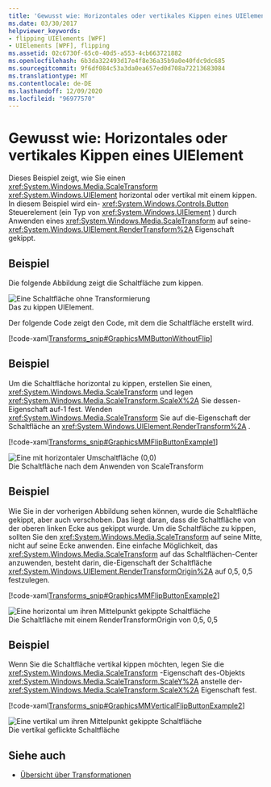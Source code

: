 ```yaml
---
title: 'Gewusst wie: Horizontales oder vertikales Kippen eines UIElement'
ms.date: 03/30/2017
helpviewer_keywords:
- flipping UIElements [WPF]
- UIElements [WPF], flipping
ms.assetid: 02c6730f-65c0-40d5-a553-4cb663721882
ms.openlocfilehash: 6b3da322493d17e4f8e36a35b9a0e40fdc9dc685
ms.sourcegitcommit: 9f6df084c53a3da0ea657ed0d708a72213683084
ms.translationtype: MT
ms.contentlocale: de-DE
ms.lasthandoff: 12/09/2020
ms.locfileid: "96977570"
---
```

# <a name="how-to-flip-a-uielement-horizontally-or-vertically"></a>Gewusst wie: Horizontales oder vertikales Kippen eines UIElement
Dieses Beispiel zeigt, wie Sie einen <xref:System.Windows.Media.ScaleTransform> <xref:System.Windows.UIElement> horizontal oder vertikal mit einem kippen. In diesem Beispiel wird ein- <xref:System.Windows.Controls.Button> Steuerelement (ein Typ von <xref:System.Windows.UIElement> ) durch Anwenden eines <xref:System.Windows.Media.ScaleTransform> auf seine- <xref:System.Windows.UIElement.RenderTransform%2A> Eigenschaft gekippt.  
  
## <a name="example"></a>Beispiel  
 Die folgende Abbildung zeigt die Schaltfläche zum kippen.  
  
 ![Eine Schaltfläche ohne Transformierung](./media/graphicsmm-buttonflipbeforeflip.gif "graphicsmm_buttonflipbeforeflip")  
Das zu kippen UIElement.  
  
 Der folgende Code zeigt den Code, mit dem die Schaltfläche erstellt wird.  
  
 [!code-xaml[Transforms_snip#GraphicsMMButtonWithoutFlip](~/samples/snippets/csharp/VS_Snippets_Wpf/Transforms_snip/CS/FlipExample.xaml#graphicsmmbuttonwithoutflip)]  
  
## <a name="example"></a>Beispiel  
 Um die Schaltfläche horizontal zu kippen, erstellen Sie einen, <xref:System.Windows.Media.ScaleTransform> und legen <xref:System.Windows.Media.ScaleTransform.ScaleX%2A> Sie dessen-Eigenschaft auf-1 fest. Wenden <xref:System.Windows.Media.ScaleTransform> Sie auf die-Eigenschaft der Schaltfläche an <xref:System.Windows.UIElement.RenderTransform%2A> .  
  
 [!code-xaml[Transforms_snip#GraphicsMMFlipButtonExample1](~/samples/snippets/csharp/VS_Snippets_Wpf/Transforms_snip/CS/FlipExample.xaml#graphicsmmflipbuttonexample1)]  
  
 ![Eine mit horizontaler Umschaltfläche &#40;0,0&#41;](./media/graphicsmm-buttonfliphorizontalflip-displaced.gif "graphicsmm_buttonfliphorizontalflip_displaced")  
Die Schaltfläche nach dem Anwenden von ScaleTransform  
  
## <a name="example"></a>Beispiel  
 Wie Sie in der vorherigen Abbildung sehen können, wurde die Schaltfläche gekippt, aber auch verschoben. Das liegt daran, dass die Schaltfläche von der oberen linken Ecke aus gekippt wurde. Um die Schaltfläche zu kippen, sollten Sie den <xref:System.Windows.Media.ScaleTransform> auf seine Mitte, nicht auf seine Ecke anwenden. Eine einfache Möglichkeit, das <xref:System.Windows.Media.ScaleTransform> auf das Schaltflächen-Center anzuwenden, besteht darin, die-Eigenschaft der Schaltfläche <xref:System.Windows.UIElement.RenderTransformOrigin%2A> auf 0,5, 0,5 festzulegen.  
  
 [!code-xaml[Transforms_snip#GraphicsMMFlipButtonExample2](~/samples/snippets/csharp/VS_Snippets_Wpf/Transforms_snip/CS/FlipExample.xaml#graphicsmmflipbuttonexample2)]  
  
 ![Eine horizontal um ihren Mittelpunkt gekippte Schaltfläche](./media/graphicsmm-buttonfliphorizontalflip-inplace.gif "graphicsmm_buttonfliphorizontalflip_inplace")  
Die Schaltfläche mit einem RenderTransformOrigin von 0,5, 0,5  
  
## <a name="example"></a>Beispiel  
 Wenn Sie die Schaltfläche vertikal kippen möchten, legen Sie die <xref:System.Windows.Media.ScaleTransform> -Eigenschaft des-Objekts <xref:System.Windows.Media.ScaleTransform.ScaleY%2A> anstelle der- <xref:System.Windows.Media.ScaleTransform.ScaleX%2A> Eigenschaft fest.  
  
 [!code-xaml[Transforms_snip#GraphicsMMVerticalFlipButtonExample2](~/samples/snippets/csharp/VS_Snippets_Wpf/Transforms_snip/CS/FlipExample.xaml#graphicsmmverticalflipbuttonexample2)]  
  
 ![Eine vertikal um ihren Mittelpunkt gekippte Schaltfläche](./media/graphicsmm-buttonflipverticalflip-inplace.gif "graphicsmm_buttonflipverticalflip_inplace")  
Die vertikal geflickte Schaltfläche  
  
## <a name="see-also"></a>Siehe auch

- [Übersicht über Transformationen](../graphics-multimedia/transforms-overview.md)
